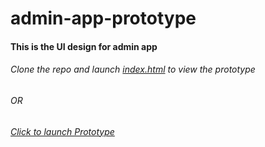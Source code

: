 # admin-app-prototype
#### This is the UI design for admin app

###### Clone the repo and launch [index.html](index.html) to view the prototype

###### OR

###### [Click to launch Prototype](https://samadhaan04.github.io/admin-app-prototype/)
